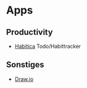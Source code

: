 # Apps

## Productivity

- [Habitica](https://habitica.com/) Todo/Habittracker

## Sonstiges

- [Draw.io](https://app.diagrams.net/)
